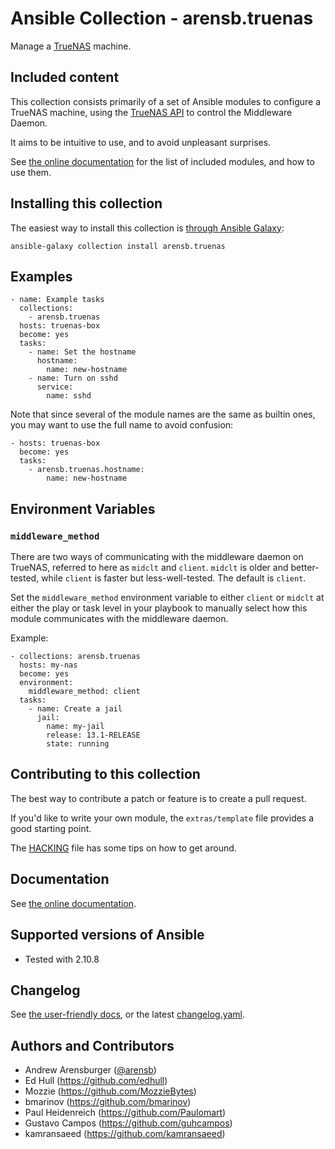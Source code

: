 # Ansible Collection - arensb.truenas

Manage a [TrueNAS](https://www.truenas.com/) machine.

## Included content

This collection consists primarily of a set of Ansible modules to
configure a TrueNAS machine, using the
[TrueNAS API](https://www.truenas.com/docs/api/websocket.html)
to control the Middleware Daemon.

It aims to be intuitive to use, and to avoid unpleasant surprises.

See [the online documentation](https://arensb.github.io/truenas/index.html)
for the list of included modules, and how to use them.

## Installing this collection

The easiest way to install this collection is
[through Ansible Galaxy](https://galaxy.ansible.com/arensb/truenas):

    ansible-galaxy collection install arensb.truenas

## Examples

    - name: Example tasks
      collections:
        - arensb.truenas
      hosts: truenas-box
      become: yes
      tasks:
        - name: Set the hostname
          hostname:
            name: new-hostname
        - name: Turn on sshd
          service:
            name: sshd

Note that since several of the module names are the same as builtin
ones, you may want to use the full name to avoid confusion:

    - hosts: truenas-box
      become: yes
      tasks:
        - arensb.truenas.hostname:
            name: new-hostname

## Environment Variables

### `middleware_method`

There are two ways of communicating with the middleware daemon on
TrueNAS, referred to here as `midclt` and `client`. `midclt` is older
and better-tested, while `client` is faster but less-well-tested. The
default is `client`.

Set the `middleware_method` environment variable to either `client` or
`midclt` at either the play or task level in your playbook to manually
select how this module communicates with the middleware daemon.

Example:

    - collections: arensb.truenas
      hosts: my-nas
      become: yes
      environment:
        middleware_method: client
      tasks:
        - name: Create a jail
          jail:
            name: my-jail
            release: 13.1-RELEASE
            state: running

## Contributing to this collection
The best way to contribute a patch or feature is to create a pull request.

If you'd like to write your own module, the `extras/template` file
provides a good starting point.

The [HACKING](HACKING.md) file has some tips on how to get around.

## Documentation

See [the online documentation](https://arensb.github.io/truenas/index.html).

## Supported versions of Ansible
- Tested with 2.10.8

## Changelog

See [the user-friendly docs](https://arensb.github.io/truenas/CHANGELOG.html),
or the latest [changelog.yaml](changelogs/changelog.yaml).

## Authors and Contributors

- Andrew Arensburger ([@arensb](https://mastodon.social/@arensb))
- Ed Hull (https://github.com/edhull)
- Mozzie (https://github.com/MozzieBytes)
- bmarinov (https://github.com/bmarinov)
- Paul Heidenreich (https://github.com/Paulomart)
- Gustavo Campos (https://github.com/guhcampos)
- kamransaeed (https://github.com/kamransaeed)
